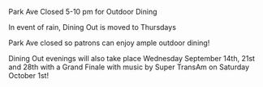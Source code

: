 Park Ave Closed 5-10 pm for Outdoor Dining

In event of rain, Dining Out is moved to Thursdays

Park Ave closed so patrons can enjoy ample outdoor dining!

Dining Out evenings will also take place Wednesday September 14th, 21st and 28th with a Grand Finale with music by Super TransAm on Saturday October 1st!
